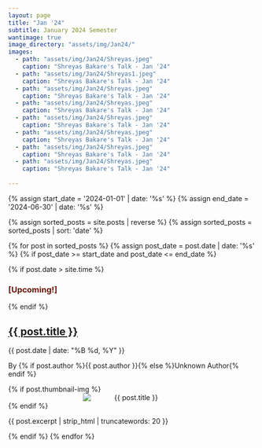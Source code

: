 ```yaml
---
layout: page
title: "Jan '24"
subtitle: January 2024 Semester
wantimage: true
image_directory: "assets/img/Jan24/"
images:
  - path: "assets/img/Jan24/Shreyas.jpeg"
    caption: "Shreyas Bakare's Talk - Jan '24"
  - path: "assets/img/Jan24/Shreyas1.jpeg"
    caption: "Shreyas Bakare's Talk - Jan '24"
  - path: "assets/img/Jan24/Shreyas.jpeg"
    caption: "Shreyas Bakare's Talk - Jan '24"
  - path: "assets/img/Jan24/Shreyas.jpeg"
    caption: "Shreyas Bakare's Talk - Jan '24"
  - path: "assets/img/Jan24/Shreyas.jpeg"
    caption: "Shreyas Bakare's Talk - Jan '24"
  - path: "assets/img/Jan24/Shreyas.jpeg"
    caption: "Shreyas Bakare's Talk - Jan '24"
  - path: "assets/img/Jan24/Shreyas.jpeg"
    caption: "Shreyas Bakare's Talk - Jan '24"
  - path: "assets/img/Jan24/Shreyas.jpeg"
    caption: "Shreyas Bakare's Talk - Jan '24"  
  
---
```


<div class="post-list">
  {% assign start_date = '2024-01-01' | date: '%s' %}
  {% assign end_date = '2024-06-30' | date: '%s' %}

  {% assign sorted_posts = site.posts | reverse %}
  {% assign sorted_posts = sorted_posts | sort: 'date' %}

  {% for post in sorted_posts %}
    {% assign post_date = post.date | date: '%s' %}
    {% if post_date >= start_date and post_date <= end_date %}
      <div class="post-box">
        {% if post.date > site.time %}
          <h3 class="blinking-text" style="color: rgb(106, 20, 7);">[Upcoming!]</h3>
        {% endif %}
        <h2><a href="{{ post.url }}">{{ post.title }}</a></h2>
        <p class="post-date">{{ post.date | date: "%B %d, %Y" }}</p>
        <p class="post-author">By {% if post.author %}{{ post.author }}{% else %}Unknown Author{% endif %}</p>
        {% if post.thumbnail-img %}
        <div class="post-thumbnail" style="text-align: center;">
          <img src="{{ post.thumbnail-img | relative_url }}" alt="{{ post.title }}"
         style="max-width: 200px; height: auto; display: block; margin: 0 auto;">
        </div>
        {% endif %}
        <p class="post-excerpt">{{ post.excerpt | strip_html | truncatewords: 20 }}</p>
      </div>
    {% endif %}
  {% endfor %}
</div>
